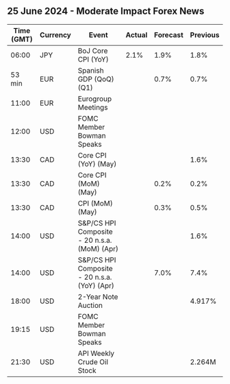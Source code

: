 ## 25 June 2024 - Moderate Impact Forex News

| Time (GMT) | Currency | Event | Actual | Forecast | Previous |
|------|----------|-------|--------|----------|----------|
| 06:00 | JPY | BoJ Core CPI (YoY) | 2.1% | 1.9% | 1.8% |
| 53 min | EUR | Spanish GDP (QoQ) (Q1) |  | 0.7% | 0.7% |
| 11:00 | EUR | Eurogroup Meetings |  |  |  |
| 12:00 | USD | FOMC Member Bowman Speaks |  |  |  |
| 13:30 | CAD | Core CPI (YoY) (May) |  |  | 1.6% |
| 13:30 | CAD | Core CPI (MoM) (May) |  | 0.2% | 0.2% |
| 13:30 | CAD | CPI (MoM) (May) |  | 0.3% | 0.5% |
| 14:00 | USD | S&P/CS HPI Composite - 20 n.s.a. (MoM) (Apr) |  |  | 1.6% |
| 14:00 | USD | S&P/CS HPI Composite - 20 n.s.a. (YoY) (Apr) |  | 7.0% | 7.4% |
| 18:00 | USD | 2-Year Note Auction |  |  | 4.917% |
| 19:15 | USD | FOMC Member Bowman Speaks |  |  |  |
| 21:30 | USD | API Weekly Crude Oil Stock |  |  | 2.264M |
